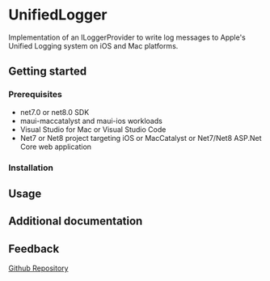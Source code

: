 # UnifiedLogger

Implementation of an ILoggerProvider to write log messages to Apple's Unified Logging system on iOS and Mac platforms.

## Getting started

### Prerequisites

* net7.0 or net8.0 SDK
* maui-maccatalyst and maui-ios workloads
* Visual Studio for Mac or Visual Studio Code
* Net7 or Net8 project targeting iOS or MacCatalyst
  or Net7/Net8 ASP.Net Core web application

### Installation

## Usage

## Additional documentation

## Feedback

[Github Repository](https://github.com/timgreynolds/UnifiedLogging/issues)